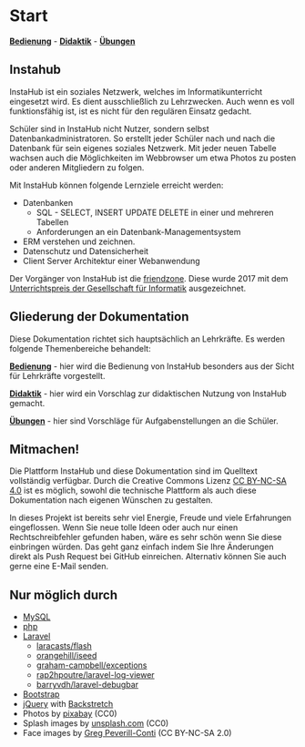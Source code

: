 # Start

**[Bedienung](frontend)** - [**Didaktik**](didactic) - [**Übungen**](exercices)

## Instahub

InstaHub ist ein soziales Netzwerk, welches im Informatikunterricht eingesetzt wird.                         Es dient ausschließlich zu Lehrzwecken. Auch wenn es voll funktionsfähig ist, ist es nicht für den regulären Einsatz gedacht. 

Schüler sind in InstaHub nicht Nutzer, sondern selbst Datenbankadministratoren. So erstellt jeder Schüler nach und nach die Datenbank für sein eigenes soziales Netzwerk. Mit jeder neuen Tabelle wachsen auch die Möglichkeiten im Webbrowser um etwa Photos zu posten oder anderen Mitgliedern zu folgen. 

Mit InstaHub können folgende Lernziele erreicht werden:

* Datenbanken
  * SQL - SELECT, INSERT UPDATE DELETE in einer und mehreren Tabellen
  * Anforderungen an ein Datenbank-Managementsystem
* ERM verstehen und zeichnen.
* Datenschutz und Datensicherheit
* Client Server Architektur einer Webanwendung



Der Vorgänger von InstaHub ist die [friendzone](https://blog.wi-wissen.de/post/friendzone). Diese wurde 2017 mit dem [Unterrichtspreis der Gesellschaft für Informatik](https://www.gi.de/aktuelles/meldungen/detailansicht/article/julian-dorn-erhaelt-unterrichtspreis-2017-der-gesellschaft-fuer-informatik-fuer-friendzone.html) ausgezeichnet.

## Gliederung der Dokumentation

Diese Dokumentation richtet sich hauptsächlich an Lehrkräfte. Es werden folgende Themenbereiche behandelt:

**[Bedienung](frontend)** - hier wird die Bedienung von InstaHub besonders aus der Sicht für Lehrkräfte vorgestellt.

[**Didaktik**](didactic) - hier wird ein Vorschlag zur didaktischen Nutzung von InstaHub gemacht.

[**Übungen**](exercices) - hier sind Vorschläge für Aufgabenstellungen an die Schüler.

## Mitmachen!

Die Plattform InstaHub und diese Dokumentation sind im Quelltext vollständig verfügbar. Durch die Creative Commons Lizenz [CC BY-NC-SA 4.0](https://creativecommons.org/licenses/by-nc-sa/4.0/) ist es möglich, sowohl die technische Plattform als auch diese Dokumentation nach eigenen Wünschen zu gestalten.

In dieses Projekt ist bereits sehr viel Energie, Freude und viele Erfahrungen eingeflossen. Wenn Sie neue tolle Ideen oder auch nur einen Rechtschreibfehler gefunden haben, wäre es sehr schön wenn Sie diese einbringen würden. Das geht ganz einfach indem Sie Ihre Änderungen direkt als Push Request bei GitHub einreichen. Alternativ können Sie auch gerne eine E-Mail senden.

## Nur möglich durch

* [MySQL](https://www.mysql.com/)
* [php](http://php.net/)
* [Laravel](https://laravel.com/)
    * [laracasts/flash](https://github.com/laracasts/flash)
    * [orangehill/iseed](https://github.com/orangehill/iseed)
    * [graham-campbell/exceptions](https://github.com/graham-campbell/exceptions)
    * [rap2hpoutre/laravel-log-viewer](https://github.com/rap2hpoutre/laravel-log-viewer)
    * [barryvdh/laravel-debugbar](https://github.com/barryvdh/laravel-debugbar)
* [Bootstrap](http://bootstrap.com/)
* [jQuery](https://jquery.com/) with [Backstretch](https://github.com/jquery-backstretch/jquery-backstretch)
* Photos by [pixabay](https://pixabay.com/) (CC0)
* Splash images by [unsplash.com](https://unsplash.com/) (CC0)
* Face images by [Greg Peverill-Conti](https://www.flickr.com/photos/gregpc/) (CC BY-NC-SA 2.0)

